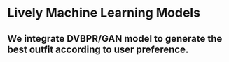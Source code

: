 # Lively Machine Learning Models
## We integrate DVBPR/GAN model to generate the best outfit according to user preference.
